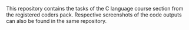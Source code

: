 This repository contains the tasks of the C language course section from the registered coders pack. Respective screenshots of the code outputs can also be found in the same repository.

